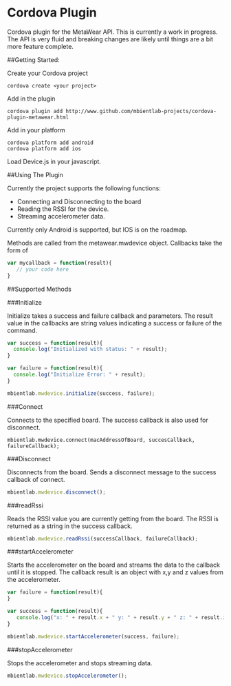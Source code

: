 Cordova Plugin
==============

Cordova plugin for the MetaWear API.  This is currently a work in progress.  The API is very fluid and breaking changes are likely until things are a bit more feature complete.

##Getting Started:

Create your Cordova project
```
cordova create <your project>
```
Add in the plugin
```
cordova plugin add http://www.github.com/mbientlab-projects/cordova-plugin-metawear.html
```
Add in your platform
```
cordova platform add android
cordova platform add ios
```
Load Device.js in your javascript.


##Using The Plugin

Currently the project supports the following functions:

* Connecting and Disconnecting to the board
* Reading the RSSI for the device.
* Streaming accelerometer data.

Currently only Android is supported,  but IOS is on the roadmap.

Methods are called from the metawear.mwdevice object.  Callbacks take the form of

```Javascript
var mycallback = function(result){
   // your code here
}
```

##Supported Methods

###Initialize

Initialize takes a success and failure callback and parameters.  The result value in the callbacks are string values indicating a success or failure of the command.

```Javascript
var success = function(result){
  console.log("Initialized with status: " + result);
}

var failure = function(result){
  console.log("Initialize Error: " + result);
}

mbientlab.mwdevice.initialize(success, failure);
```

###Connect

Connects to the specified board.  The success callback is also used for disconnect.

```Javacript
mbientlab.mwdevice.connect(macAddressOfBoard, succesCallback, failureCallback);
```

###Disconnect

Disconnects from the board.  Sends a disconnect message to the success callback of connect.

```Javascript
mbientlab.mwdevice.disconnect();
```

###readRssi

Reads the RSSI value you are currently getting from the board.  The RSSI is returned as a string in the success callback.

```Javascript
mbientlab.mwdevice.readRssi(successCallback, failureCallback);
```

###startAccelerometer

Starts the accelerometer on the board and streams the data to the callback until it is stopped.  The callback result is an object with x,y and z values from the accelerometer.

```Javascript
var failure = function(result){
}

var success = function(result){
   console.log("x: " + result.x + " y: " + result.y + " z: " + result.z);
}

mbientlab.mwdevice.startAccelerometer(success, failure);
```

###stopAccelerometer

Stops the accelerometer and stops streaming data.

```Javascript
mbientlab.mwdevice.stopAccelerometer();
```